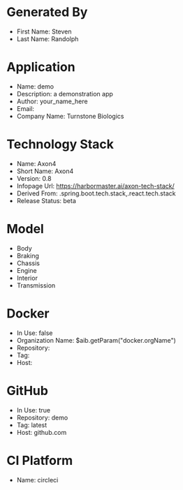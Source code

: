 # Generated By
- First Name: Steven
- Last Name: Randolph

# Application
- Name: demo
- Description: a demonstration app
- Author: your_name_here
- Email: 
- Company Name: Turnstone Biologics

# Technology Stack
- Name: Axon4
- Short Name: Axon4
- Version: 0.8
- Infopage Url: https://harbormaster.ai/axon-tech-stack/
- Derived From: .spring.boot.tech.stack,.react.tech.stack
- Release Status: beta


# Model
- Body
- Braking
- Chassis
- Engine
- Interior
- Transmission

# Docker
- In Use: false
- Organization Name: $aib.getParam("docker.orgName")
- Repository: 
- Tag: 
- Host:              

# GitHub
- In Use: true
- Repository: demo
- Tag: latest
- Host: github.com    

# CI Platform
- Name: circleci 


